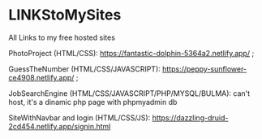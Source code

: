 # LINKStoMySites
All Links to my free hosted sites


PhotoProject (HTML/CSS): https://fantastic-dolphin-5364a2.netlify.app/ ;

GuessTheNumber (HTML/CSS/JAVASCRIPT): https://peppy-sunflower-ce4908.netlify.app/ ;

JobSearchEngine (HTML/CSS/JAVASCRIPT/PHP/MYSQL/BULMA): can't host, it's a dinamic php page with phpmyadmin db

SiteWithNavbar and login (HTML/CSS/JS): https://dazzling-druid-2cd454.netlify.app/signin.html
